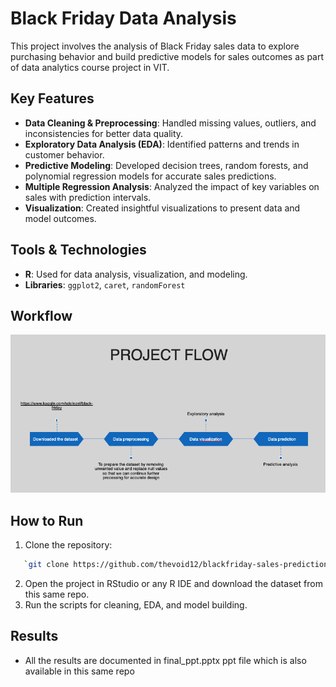 
# Black Friday Data Analysis

This project involves the analysis of Black Friday sales data to explore purchasing behavior and build predictive models for sales outcomes as part of data analytics course project in VIT.

## Key Features
- **Data Cleaning & Preprocessing**: Handled missing values, outliers, and inconsistencies for better data quality.
- **Exploratory Data Analysis (EDA)**: Identified patterns and trends in customer behavior.
- **Predictive Modeling**: Developed decision trees, random forests, and polynomial regression models for accurate sales predictions.
- **Multiple Regression Analysis**: Analyzed the impact of key variables on sales with prediction intervals.
- **Visualization**: Created insightful visualizations to present data and model outcomes.

## Tools & Technologies
- **R**: Used for data analysis, visualization, and modeling.
- **Libraries**: `ggplot2`, `caret`, `randomForest`

## Workflow
![workflow diagram](workflow_diagram.png)

## How to Run
1. Clone the repository:  
```bash 
   `git clone https://github.com/thevoid12/blackfriday-sales-prediction-and-exploratory-analysis.git`
   ```
2. Open the project in RStudio or any R IDE and download the dataset from this same repo.
3. Run the scripts for cleaning, EDA, and model building.

## Results
-  All the results are documented in final_ppt.pptx ppt file which is also available in this same repo


